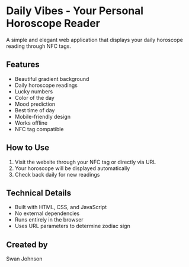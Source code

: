 # Daily Vibes - Your Personal Horoscope Reader

A simple and elegant web application that displays your daily horoscope reading through NFC tags.

## Features

- Beautiful gradient background
- Daily horoscope readings
- Lucky numbers
- Color of the day
- Mood prediction
- Best time of day
- Mobile-friendly design
- Works offline
- NFC tag compatible

## How to Use

1. Visit the website through your NFC tag or directly via URL
2. Your horoscope will be displayed automatically
3. Check back daily for new readings

## Technical Details

- Built with HTML, CSS, and JavaScript
- No external dependencies
- Runs entirely in the browser
- Uses URL parameters to determine zodiac sign

## Created by
Swan Johnson